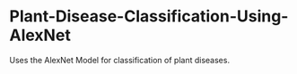 # Plant-Disease-Classification-Using-AlexNet
Uses the AlexNet Model for classification of plant diseases.
